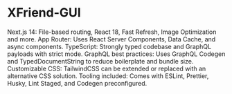 # XFriend-GUI

Next.js 14: File-based routing, React 18, Fast Refresh, Image Optimization and more.
App Router: Uses React Server Components, Data Cache, and async components.
TypeScript: Strongly typed codebase and GraphQL payloads with strict mode.
GraphQL best practices: Uses GraphQL Codegen and TypedDocumentString to reduce boilerplate and bundle size.
Customizable CSS: TailwindCSS can be extended or replaced with an alternative CSS solution.
Tooling included: Comes with ESLint, Prettier, Husky, Lint Staged, and Codegen preconfigured.
